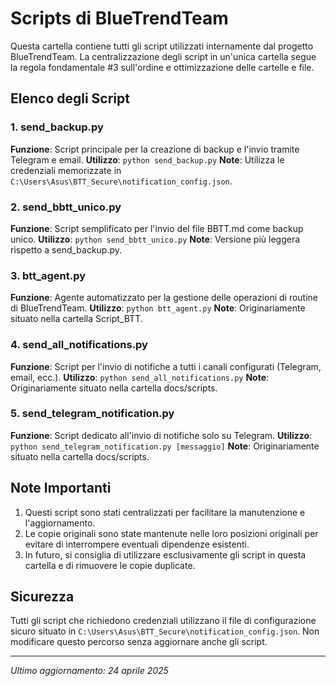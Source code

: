 # Scripts di BlueTrendTeam

Questa cartella contiene tutti gli script utilizzati internamente dal progetto BlueTrendTeam. La centralizzazione degli script in un'unica cartella segue la regola fondamentale #3 sull'ordine e ottimizzazione delle cartelle e file.

## Elenco degli Script

### 1. send_backup.py
**Funzione**: Script principale per la creazione di backup e l'invio tramite Telegram e email.
**Utilizzo**: `python send_backup.py`
**Note**: Utilizza le credenziali memorizzate in `C:\Users\Asus\BTT_Secure\notification_config.json`.

### 2. send_bbtt_unico.py
**Funzione**: Script semplificato per l'invio del file BBTT.md come backup unico.
**Utilizzo**: `python send_bbtt_unico.py`
**Note**: Versione più leggera rispetto a send_backup.py.

### 3. btt_agent.py
**Funzione**: Agente automatizzato per la gestione delle operazioni di routine di BlueTrendTeam.
**Utilizzo**: `python btt_agent.py`
**Note**: Originariamente situato nella cartella Script_BTT.

### 4. send_all_notifications.py
**Funzione**: Script per l'invio di notifiche a tutti i canali configurati (Telegram, email, ecc.).
**Utilizzo**: `python send_all_notifications.py`
**Note**: Originariamente situato nella cartella docs/scripts.

### 5. send_telegram_notification.py
**Funzione**: Script dedicato all'invio di notifiche solo su Telegram.
**Utilizzo**: `python send_telegram_notification.py [messaggio]`
**Note**: Originariamente situato nella cartella docs/scripts.

## Note Importanti

1. Questi script sono stati centralizzati per facilitare la manutenzione e l'aggiornamento.
2. Le copie originali sono state mantenute nelle loro posizioni originali per evitare di interrompere eventuali dipendenze esistenti.
3. In futuro, si consiglia di utilizzare esclusivamente gli script in questa cartella e di rimuovere le copie duplicate.

## Sicurezza

Tutti gli script che richiedono credenziali utilizzano il file di configurazione sicuro situato in `C:\Users\Asus\BTT_Secure\notification_config.json`. Non modificare questo percorso senza aggiornare anche gli script.

---

*Ultimo aggiornamento: 24 aprile 2025*
